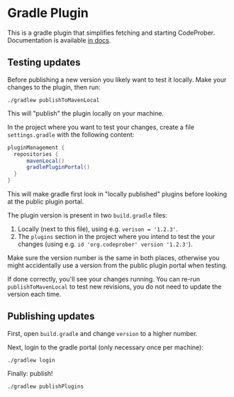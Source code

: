 # Gradle Plugin

This is a gradle plugin that simplifies fetching and starting CodeProber.
Documentation is available [in docs](../docs/usage/gradle_plugin.md).

## Testing updates

Before publishing a new version you likely want to test it locally.
Make your changes to the plugin, then run:
```
./gradlew publishToMavenLocal
```
This will "publish" the plugin locally on your machine.

In the project where you want to test your changes, create a file `settings.gradle` with the following content:
```gradle
pluginManagement {
  repositories {
      mavenLocal()
      gradlePluginPortal()
  }
}
```

This will make gradle first look in "locally published" plugins before looking at the public plugin portal.

The plugin version is present in two `build.gradle` files:

1. Locally (next to this file), using e.g. `verison = '1.2.3'`.
2. The `plugins` section in the project where you intend to test the your changes (using e.g. `id 'org.codeprober' version '1.2.3'`).

Make sure the version number is the same in both places, otherwise you might accidentally use a version from the public plugin portal when testing.

If done correctly, you'll see your changes running. You can re-run `publishToMavenLocal` to test new revisions, you do not need to update the version each time.

## Publishing updates

First, open `build.gradle` and change `version` to a higher number.

Next, login to the gradle portal (only necessary once per machine):
```
./gradlew login
```

Finally: publish!
```
./gradlew publishPlugins
```
